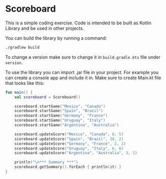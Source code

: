 # Scoreboard

This is a simple coding exercise. Code is intended to be built as Kotlin Library and be used in other projects.

You can build the library by running a command:

```bash
./gradlew build
```

To change a version make sure to change it in `build.gradle.kts` file under `version`.

To use the library you can import .jar file in your project. For example you can create a console app and include it in.
Make sure to create Main.kt file that looks like this:

```kotlin
fun main() {
    val scoreboard = Scoreboard()

    scoreboard.startGame("Mexico", "Canada")
    scoreboard.startGame("Spain", "Brazil")
    scoreboard.startGame("Germany", "France")
    scoreboard.startGame("Uruguay", "Italy")
    scoreboard.startGame("Argentina", "Australia")

    scoreboard.updateScore("Mexico", "Canada", 0, 5)
    scoreboard.updateScore("Spain", "Brazil", 10, 2)
    scoreboard.updateScore("Germany", "France", 2, 2)
    scoreboard.updateScore("Uruguay", "Italy", 6, 6)
    scoreboard.updateScore("Argentina", "Australia", 3, 1)

    println("\n*** Summary ***")
    scoreboard.getSummary().forEach { println(it) }
}
```
